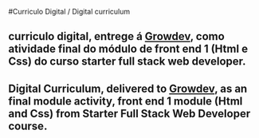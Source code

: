#Curriculo Digital / Digital curriculum

## curriculo digital, entrege á [Growdev](https://www.gordev.com.br), como atividade final do módulo de front end 1 (Html e Css) do curso starter full stack web developer.

## Digital Curriculum, delivered to [Growdev](https://www.gordev.com.br), as an final module activity, front end 1 module (Html and Css) from Starter Full Stack Web Developer course.
